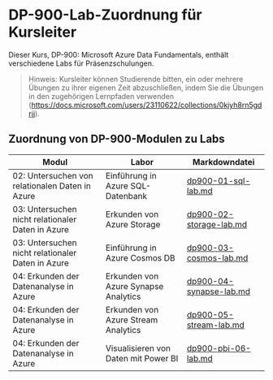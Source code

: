# DP-900-Lab-Zuordnung für Kursleiter

Dieser Kurs, DP-900: Microsoft Azure Data Fundamentals, enthält verschiedene Labs für Präsenzschulungen. 

> Hinweis: Kursleiter können Studierende bitten, ein oder mehrere Übungen zu ihrer eigenen Zeit abzuschließen, indem Sie die Übungen in den zugehörigen Lernpfaden verwenden (https://docs.microsoft.com/users/23110622/collections/0kjyh8rn5gdrjj). 

## Zuordnung von DP-900-Modulen zu Labs

| Modul | Labor | Markdowndatei |
| --- | --- | --- |
| 02: Untersuchen von relationalen Daten in Azure | Einführung in Azure SQL-Datenbank | [dp900-01-sql-lab.md](https://github.com/MicrosoftLearning/DP-900T00A-Azure-Data-Fundamentals/blob/master/Instructions/Labs/dp900-01-sql-lab.md) |
| 03: Untersuchen nicht relationaler Daten in Azure | Erkunden von Azure Storage | [dp900-02-storage-lab.md](https://github.com/MicrosoftLearning/DP-900T00A-Azure-Data-Fundamentals/blob/master/Instructions/Labs/dp900-02-storage-lab.md) |
| 03: Untersuchen nicht relationaler Daten in Azure| Einführung in Azure Cosmos DB  | [dp900-03-cosmos-lab.md](https://github.com/MicrosoftLearning/DP-900T00A-Azure-Data-Fundamentals/blob/master/Instructions/Labs/dp900-03-cosmos-lab.md) |
| 04: Erkunden der Datenanalyse in Azure | Erkunden von Azure Synapse Analytics | [dp900-04-synapse-lab.md](https://github.com/MicrosoftLearning/DP-900T00A-Azure-Data-Fundamentals/blob/master/Instructions/Labs/dp900-04-synapse-lab.md) |
| 04: Erkunden der Datenanalyse in Azure | Erkunden von Azure Stream Analytics | [dp900-05-stream-lab.md](https://github.com/MicrosoftLearning/DP-900T00A-Azure-Data-Fundamentals/blob/master/Instructions/Labs/dp900-05-stream-lab.md) |
| 04: Erkunden der Datenanalyse in Azure | Visualisieren von Daten mit Power BI | [dp900-pbi-06-lab.md](https://github.com/MicrosoftLearning/DP-900T00A-Azure-Data-Fundamentals/blob/master/Instructions/Labs/dp900-pbi-06-lab.md) |
